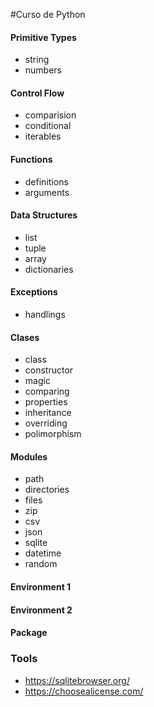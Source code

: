 #Curso de Python

#### Primitive Types
- string
- numbers

#### Control Flow
- comparision
- conditional
- iterables

#### Functions
- definitions
- arguments

#### Data Structures
- list
- tuple
- array
- dictionaries

#### Exceptions
- handlings

#### Clases
- class
- constructor
- magic
- comparing
- properties
- inheritance
- overriding
- polimorphism

#### Modules
- path
- directories
- files
- zip
- csv
- json
- sqlite
- datetime
- random

#### Environment 1

#### Environment 2

#### Package

### Tools
- https://sqlitebrowser.org/
- https://choosealicense.com/





